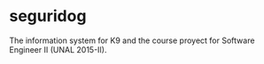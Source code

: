 # seguridog
The information system for K9 and the course proyect for Software Engineer II (UNAL 2015-II).
